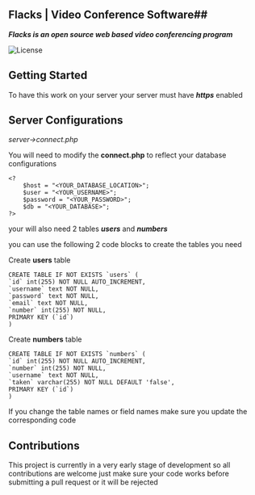 ## Flacks | Video Conference Software##
***Flacks is an open source web based video conferencing program***

![License](http://flacks.altervista.org/license.png)

## Getting Started ##

To have this work on your server your server must have ***https*** enabled

Server Configurations
-------
*server->connect.php*

You will need to modify the **connect.php** to reflect your database configurations

    <?
	    $host = "<YOUR_DATABASE_LOCATION>";
	    $user = "<YOUR_USERNAME>";
	    $password = "<YOUR_PASSWORD>";
	    $db = "<YOUR_DATABASE>";
    ?>

your will also need 2 tables ***users*** and ***numbers***

you can use the following 2 code blocks to create the tables you need

Create **users** table

    CREATE TABLE IF NOT EXISTS `users` (
	`id` int(255) NOT NULL AUTO_INCREMENT,
	`username` text NOT NULL,
	`password` text NOT NULL,
	`email` text NOT NULL,
	`number` int(255) NOT NULL,
	PRIMARY KEY (`id`)
	)

Create **numbers** table

    CREATE TABLE IF NOT EXISTS `numbers` (
    `id` int(255) NOT NULL AUTO_INCREMENT,
    `number` int(255) NOT NULL,
    `username` text NOT NULL,
    `taken` varchar(255) NOT NULL DEFAULT 'false',
    PRIMARY KEY (`id`)
    )

If you change the table names or field names make sure you update the corresponding code

## Contributions ##
This project is currently in a very early stage of development so all contributions are welcome just make sure your code works before submitting a pull request or it will be rejected
